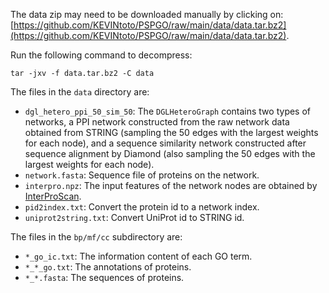 The data zip may need to be downloaded manually by clicking on: [https://github.com/KEVINtoto/PSPGO/raw/main/data/data.tar.bz2](https://github.com/KEVINtoto/PSPGO/raw/main/data/data.tar.bz2).

Run the following command to decompress:
```
tar -jxv -f data.tar.bz2 -C data
```

The files in the `data` directory are:
 * `dgl_hetero_ppi_50_sim_50`: The `DGLHeteroGraph` contains two types of networks, a PPI network constructed from the raw network data obtained from STRING (sampling the 50 edges with the largest weights for each node), and a sequence similarity network constructed after sequence alignment by Diamond (also sampling the 50 edges with the largest weights for each node).
 * `network.fasta`: Sequence file of proteins on the network.
 * `interpro.npz`: The input features of the network nodes are obtained by [InterProScan](https://interproscan-docs.readthedocs.io/en/latest/index.html).
 * `pid2index.txt`: Convert the protein id to a network index.
 * `uniprot2string.txt`: Convert UniProt id to STRING id.

The files in the `bp/mf/cc` subdirectory are:
 * `*_go_ic.txt`: The information content of each GO term.
 * `*_*_go.txt`: The annotations of proteins.
 * `*_*.fasta`: The sequences of proteins.
